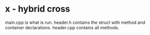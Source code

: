 # x - hybrid cross

main.cpp is what is run.
header.h contains the struct with method and container declarations.
header.cpp contains all methods.
